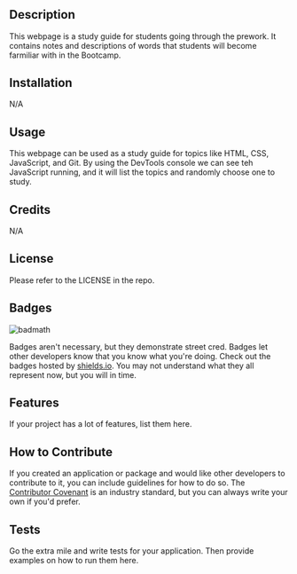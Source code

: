 # <Prework Study Guide Webpage>

## Description
This webpage is a study guide for students going through the prework. It contains notes and descriptions of words that students will become farmiliar with in the Bootcamp. 
## Installation
N/A
## Usage
This webpage can be used as a study guide for topics like HTML, CSS, JavaScript, and Git. By using the DevTools console we can see teh JavaScript running, and it will list the topics and randomly choose one to study.
## Credits
N/A
## License
Please refer to the LICENSE in the repo.
## Badges

![badmath](https://img.shields.io/github/languages/top/nielsenjared/badmath)

Badges aren't necessary, but they demonstrate street cred. Badges let other developers know that you know what you're doing. Check out the badges hosted by [shields.io](https://shields.io/). You may not understand what they all represent now, but you will in time.

## Features

If your project has a lot of features, list them here.

## How to Contribute

If you created an application or package and would like other developers to contribute to it, you can include guidelines for how to do so. The [Contributor Covenant](https://www.contributor-covenant.org/) is an industry standard, but you can always write your own if you'd prefer.

## Tests

Go the extra mile and write tests for your application. Then provide examples on how to run them here.